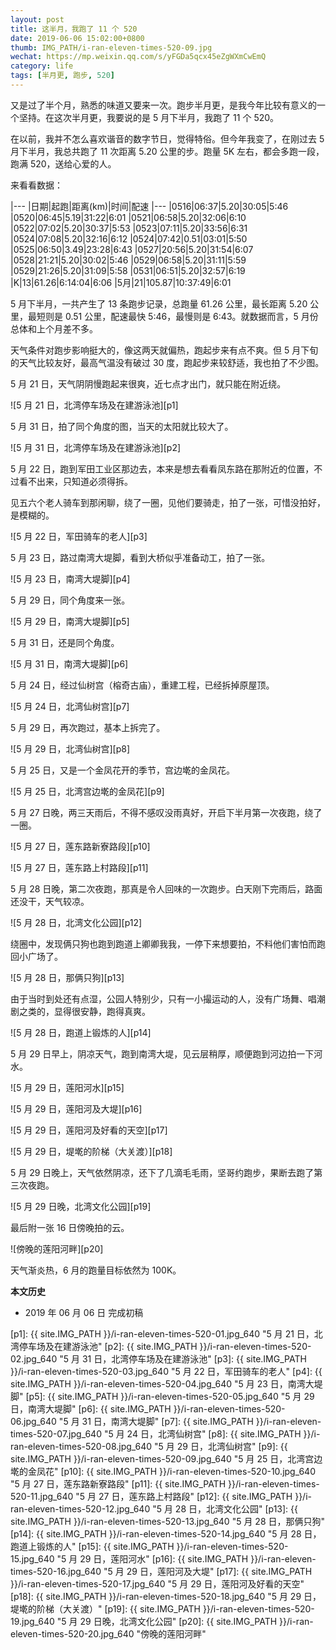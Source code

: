 ```yaml
---
layout: post
title: 这半月，我跑了 11 个 520
date: 2019-06-06 15:02:00+0800
thumb: IMG_PATH/i-ran-eleven-times-520-09.jpg
wechat: https://mp.weixin.qq.com/s/yFGDa5qcx45eZgWXmCwEmQ
category: life
tags: [半月更, 跑步, 520]
---
```


又是过了半个月，熟悉的味道又要来一次。跑步半月更，是我今年比较有意义的一个坚持。在这次半月更，我要说的是 5 月下半月，我跑了 11 个 520。

在以前，我并不怎么喜欢谐音的数字节日，觉得特俗。但今年我变了，在刚过去 5 月下半月，我总共跑了 11 次距离 5.20 公里的步。跑量 5K 左右，都会多跑一段，跑满 520，送给心爱的人。

来看看数据：

|---
|日期|起跑|距离(km)|时间|配速
|---
|0516|06:37|5.20|30:05|5:46
|0520|06:45|5.19|31:22|6:01
|0521|06:58|5.20|32:06|6:10
|0522|07:02|5.20|30:37|5:53
|0523|07:11|5.20|33:56|6:31
|0524|07:08|5.20|32:16|6:12
|0524|07:42|0.51|03:01|5:50
|0525|06:50|3.49|23:28|6:43
|0527|20:56|5.20|31:54|6:07
|0528|21:21|5.20|30:02|5:46
|0529|06:58|5.20|31:11|5:59
|0529|21:26|5.20|31:09|5:58
|0531|06:51|5.20|32:57|6:19
|K|13|61.26|6:14:04|6:06
|5月|21|105.87|10:37:49|6:01

5 月下半月，一共产生了 13 条跑步记录，总跑量 61.26 公里，最长距离 5.20 公里，最短则是 0.51 公里，配速最快 5:46，最慢则是 6:43。就数据而言，5 月份总体和上个月差不多。

天气条件对跑步影响挺大的，像这两天就偏热，跑起步来有点不爽。但 5 月下旬的天气比较友好，最高气温没有破过 30 度，跑起步来较舒适，我也拍了不少图。

5 月 21 日，天气阴阴慢跑起来很爽，近七点才出门，就只能在附近绕。

![5 月 21 日，北湾停车场及在建游泳池][p1]

5 月 31 日，拍了同个角度的图，当天的太阳就比较大了。

![5 月 31 日，北湾停车场及在建游泳池][p2]

5 月 22 日，跑到军田工业区那边去，本来是想去看看凤东路在那附近的位置，不过看不出来，只知道必须得拆。

见五六个老人骑车到那闲聊，绕了一圈，见他们要骑走，拍了一张，可惜没拍好，是模糊的。

![5 月 22 日，军田骑车的老人][p3]

5 月 23 日，路过南湾大堤脚，看到大桥似乎准备动工，拍了一张。

![5 月 23 日，南湾大堤脚][p4]

5 月 29 日，同个角度来一张。

![5 月 29 日，南湾大堤脚][p5]

5 月 31 日，还是同个角度。

![5 月 31 日，南湾大堤脚][p6]

5 月 24 日，经过仙树宫（榕奇古庙），重建工程，已经拆掉原屋顶。

![5 月 24 日，北湾仙树宫][p7]

5 月 29 日，再次跑过，基本上拆完了。

![5 月 29 日，北湾仙树宫][p8]

5 月 25 日，又是一个金凤花开的季节，宫边墘的金凤花。

![5 月 25 日，北湾宫边墘的金凤花][p9]

5 月 27 日晚，两三天雨后，不得不感叹没雨真好，开启下半月第一次夜跑，绕了一圈。

![5 月 27 日，莲东路新寮路段][p10]

![5 月 27 日，莲东路上村路段][p11]

5 月 28 日晚，第二次夜跑，那真是令人回味的一次跑步。白天刚下完雨后，路面还没干，天气较凉。

![5 月 28 日，北湾文化公园][p12]

绕圈中，发现俩只狗也跑到跑道上卿卿我我，一停下来想要拍，不料他们害怕而跑回小广场了。

![5 月 28 日，那俩只狗][p13]

由于当时到处还有点湿，公园人特别少，只有一小撮运动的人，没有广场舞、唱潮剧之类的，显得很安静，跑得真爽。

![5 月 28 日，跑道上锻炼的人][p14]

5 月 29 日早上，阴凉天气，跑到南湾大堤，见云层稍厚，顺便跑到河边拍一下河水。

![5 月 29 日，莲阳河水][p15]

![5 月 29 日，莲阳河及大堤][p16]

![5 月 29 日，莲阳河及好看的天空][p17]

![5 月 29 日，堤墘的阶梯（大关渡）][p18]

5 月 29 日晚上，天气依然阴凉，还下了几滴毛毛雨，坚哥约跑步，果断去跑了第三次夜跑。

![5 月 29 日晚，北湾文化公园][p19]

最后附一张 16 日傍晚拍的云。

![傍晚的莲阳河畔][p20]

天气渐炎热，6 月的跑量目标依然为 100K。

**本文历史**

* 2019 年 06 月 06 日 完成初稿

[p1]: {{ site.IMG_PATH }}/i-ran-eleven-times-520-01.jpg_640 "5 月 21 日，北湾停车场及在建游泳池"
[p2]: {{ site.IMG_PATH }}/i-ran-eleven-times-520-02.jpg_640 "5 月 31 日，北湾停车场及在建游泳池"
[p3]: {{ site.IMG_PATH }}/i-ran-eleven-times-520-03.jpg_640 "5 月 22 日，军田骑车的老人"
[p4]: {{ site.IMG_PATH }}/i-ran-eleven-times-520-04.jpg_640 "5 月 23 日，南湾大堤脚"
[p5]: {{ site.IMG_PATH }}/i-ran-eleven-times-520-05.jpg_640 "5 月 29 日，南湾大堤脚"
[p6]: {{ site.IMG_PATH }}/i-ran-eleven-times-520-06.jpg_640 "5 月 31 日，南湾大堤脚"
[p7]: {{ site.IMG_PATH }}/i-ran-eleven-times-520-07.jpg_640 "5 月 24 日，北湾仙树宫"
[p8]: {{ site.IMG_PATH }}/i-ran-eleven-times-520-08.jpg_640 "5 月 29 日，北湾仙树宫"
[p9]: {{ site.IMG_PATH }}/i-ran-eleven-times-520-09.jpg_640 "5 月 25 日，北湾宫边墘的金凤花"
[p10]: {{ site.IMG_PATH }}/i-ran-eleven-times-520-10.jpg_640 "5 月 27 日，莲东路新寮路段"
[p11]: {{ site.IMG_PATH }}/i-ran-eleven-times-520-11.jpg_640 "5 月 27 日，莲东路上村路段"
[p12]: {{ site.IMG_PATH }}/i-ran-eleven-times-520-12.jpg_640 "5 月 28 日，北湾文化公园"
[p13]: {{ site.IMG_PATH }}/i-ran-eleven-times-520-13.jpg_640 "5 月 28 日，那俩只狗"
[p14]: {{ site.IMG_PATH }}/i-ran-eleven-times-520-14.jpg_640 "5 月 28 日，跑道上锻炼的人"
[p15]: {{ site.IMG_PATH }}/i-ran-eleven-times-520-15.jpg_640 "5 月 29 日，莲阳河水"
[p16]: {{ site.IMG_PATH }}/i-ran-eleven-times-520-16.jpg_640 "5 月 29 日，莲阳河及大堤"
[p17]: {{ site.IMG_PATH }}/i-ran-eleven-times-520-17.jpg_640 "5 月 29 日，莲阳河及好看的天空"
[p18]: {{ site.IMG_PATH }}/i-ran-eleven-times-520-18.jpg_640 "5 月 29 日，堤墘的阶梯（大关渡）"
[p19]: {{ site.IMG_PATH }}/i-ran-eleven-times-520-19.jpg_640 "5 月 29 日晚，北湾文化公园"
[p20]: {{ site.IMG_PATH }}/i-ran-eleven-times-520-20.jpg_640 "傍晚的莲阳河畔"
